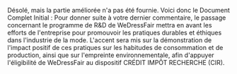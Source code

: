 Désolé, mais la partie améliorée n'a pas été fournie. Voici donc le Document Complet Initial :
Pour donner suite à votre dernier commentaire, le passage concernant le programme de R&D de WeDressFair mettra en avant les efforts de l'entreprise pour promouvoir les pratiques durables et éthiques dans l'industrie de la mode. L'accent sera mis sur la démonstration de l'impact positif de ces pratiques sur les habitudes de consommation et de production, ainsi que sur l'empreinte environnementale, afin d'appuyer l'éligibilité de WeDressFair au dispositif CRÉDIT IMPÔT RECHERCHE (CIR).